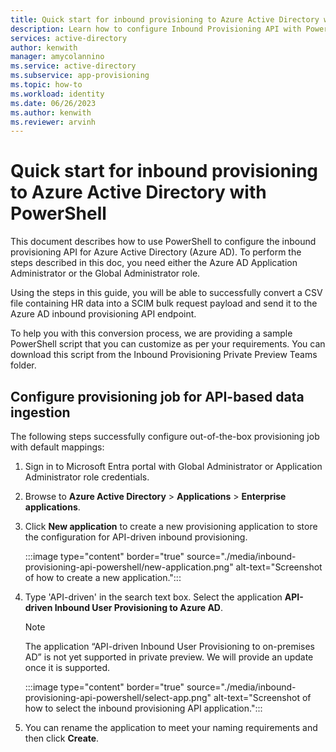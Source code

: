 ```yaml
---
title: Quick start for inbound provisioning to Azure Active Directory with PowerShell
description: Learn how to configure Inbound Provisioning API with PowerShell.
services: active-directory
author: kenwith
manager: amycolannino
ms.service: active-directory
ms.subservice: app-provisioning
ms.topic: how-to
ms.workload: identity
ms.date: 06/26/2023
ms.author: kenwith
ms.reviewer: arvinh
---
```


# Quick start for inbound provisioning to Azure Active Directory with PowerShell

This document describes how to use PowerShell to configure the inbound provisioning API for Azure Active Directory (Azure AD). To perform the steps described in this doc, you need either the Azure AD Application Administrator or the Global Administrator role.  

Using the steps in this guide, you will be able to successfully convert a CSV file containing HR data into a SCIM bulk request payload and send it to the Azure AD inbound provisioning API endpoint. 

To help you with this conversion process, we are providing a sample PowerShell script that you can customize as per your requirements. You can download this script from the Inbound Provisioning Private Preview Teams folder.  

## Configure provisioning job for API-based data ingestion 

The following steps successfully configure out-of-the-box provisioning job with default mappings: 

1. Sign in to Microsoft Entra portal with Global Administrator or Application Administrator role credentials.  
1. Browse to **Azure Active Directory** > **Applications** > **Enterprise applications**. 
1. Click **New application** to create a new provisioning application to store the configuration for API-driven inbound provisioning. 

   :::image type="content" border="true" source="./media/inbound-provisioning-api-powershell/new-application.png" alt-text="Screenshot of how to create a new application.":::

1. Type 'API-driven' in the search text box. Select the application **API-driven Inbound User Provisioning to Azure AD**. 

   >[!NOTE]
   >The application “API-driven Inbound User Provisioning to on-premises AD” is not yet supported in private preview. We will provide an update once it is supported.

   :::image type="content" border="true" source="./media/inbound-provisioning-api-powershell/select-app.png" alt-text="Screenshot of how to select the inbound provisioning API application.":::

1. You can rename the application to meet your naming requirements and then click **Create**. 
